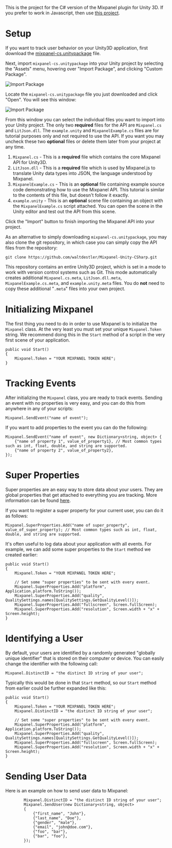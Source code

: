 This is the project for the C# version of the Mixpanel plugin for Unity 3D. If you prefer to work in Javascript, then use [this project](https://github.com/waltdestler/Mixpanel-Unity).

# Setup #

If you want to track user behavior on your Unity3D application, first download the [mixpanel-cs.unitypackage][mixpanel_package] file.

Next, import `mixpanel-cs.unitypackage` into your Unity project by selecting the "Assets" menu, hovering over "Import Package", and clicking "Custom Package".

![Import Package][import_menu]

Locate the `mixpanel-cs.unitypackage` file you just downloaded and click "Open". You will see this window:

![Import Package][import_window]

From this window you can select the individual files you want to import into your Unity project. The only two **required** files for the API are `Mixpanel.cs` and `LitJson.dll`. The `example.unity` and `MixpanelExample.cs` files are for tutorial purposes only and not required to use the API. If you want you may uncheck these two **optional** files or delete them later from your project at any time.

1. `Mixpanel.cs` - This is a **required** file which contains the core Mixpanel API for Unity3D.
2. `LitJson.dll` - This is a **required** file which is used by Mixpanel.js to translate Unity data types into JSON, the language understood by Mixpanel.
3. `MixpanelExample.cs` - This is an **optional** file containing example source code demonstrating how to use the Mixpanel API. This tutorial is similar to the contents of this file, but doesn't follow it exactly.
4. `example.unity` - This is an **optional** scene file containing an object with the `MixpanelExample.cs` script attached. You can open the scene in the Unity editor and test out the API from this scene.

Click the "Import" button to finish importing the Mixpanel API into your project.

As an alternative to simply downloading `mixpanel-cs.unitypackage`, you may also clone the git repository, in which case you can simply copy the API files from the repository:

	git clone https://github.com/waltdestler/Mixpanel-Unity-CSharp.git

This repository contains an entire Unity3D project, which is set in a mode to work with version control systems such as Git. This mode automatically creates additional `Mixpanel.cs.meta`, `LitJson.dll.meta`, `MixpanelExample.cs.meta`, and `example.unity.meta` files. You do **not** need to copy these additional "`.meta`" files into your own project.

# Initializing Mixpanel #

The first thing you need to do in order to use Mixpanel is to initialize the `Mixpanel` class. At the very least you must set your unique `Mixpanel.Token` string. We recommend doing this in the `Start` method of a script in the very first scene of your application.
	
	public void Start()
	{
		Mixpanel.Token = "YOUR MIXPANEL TOKEN HERE";
	}
	
# Tracking Events #
After initializing the `Mixpanel` class, you are ready to track events. Sending an event with no properties is very easy, and you can do this from anywhere in any of your scripts:

	Mixpanel.SendEvent("name of event");
	
If you want to add properties to the event you can do the following:
	
	Mixpanel.SendEvent("name of event", new Dictionary<string, object> {
		{"name of property 1", value_of_property1}, // Most common types such as int, float, double, and string are supported.
		{"name of property 2", value_of_property2},
	});

# Super Properties #
Super properties are an easy way to store data about your users. They are global properties that get attached to everything you are tracking. More information can be found [here](https://mixpanel.com/docs/properties-or-segments/how-do-i-set-a-property-every-time).

If you want to register a super property for your current user, you can do it as follows:

	Mixpanel.SuperProperties.Add("name of super_property", value_of_super_property); // Most common types such as int, float, double, and string are supported.

It's often useful to log data about your application with all events. For example, we can add some super properties to the `Start` method we created earlier:

	public void Start()
	{
		Mixpanel.Token = "YOUR MIXPANEL TOKEN HERE";

		// Set some "super properties" to be sent with every event.
		Mixpanel.SuperProperties.Add("platform", Application.platform.ToString());
		Mixpanel.SuperProperties.Add("quality", QualitySettings.names[QualitySettings.GetQualityLevel()]);
		Mixpanel.SuperProperties.Add("fullscreen", Screen.fullScreen);
		Mixpanel.SuperProperties.Add("resolution", Screen.width + "x" + Screen.height);
	}

# Identifying a User #
By default, your users are identified by a randomly generated "globally unique identifier" that is stored on their computer or device. You can easily change the identifier with the following call:

	Mixpanel.DistinctID = "the distinct ID string of your user";

Typically this would be done in that `Start` method, so our `Start` method from earlier could be further expanded like this:

	public void Start()
	{
		Mixpanel.Token = "YOUR MIXPANEL TOKEN HERE";
		Mixpanel.DistinctID = "the distinct ID string of your user";

		// Set some "super properties" to be sent with every event.
		Mixpanel.SuperProperties.Add("platform", Application.platform.ToString());
		Mixpanel.SuperProperties.Add("quality", QualitySettings.names[QualitySettings.GetQualityLevel()]);
		Mixpanel.SuperProperties.Add("fullscreen", Screen.fullScreen);
		Mixpanel.SuperProperties.Add("resolution", Screen.width + "x" + Screen.height);
	}
	
# Sending User Data #

Here is an example on how to send user data to Mixpanel:

			Mixpanel.DistinctID = "the distinct ID string of your user";
			Mixpanel.SendUser(new Dictionary<string, object>
            {
				{"first_name", "John"},
				{"last_name", "Doe"},
				{"gender", "male"},
				{"email", "john@doe.com"},
				{"foo", "bar"},
				{"bar", "foo"},
			});
	

[mixpanel_package]: https://raw.github.com/waltdestler/Mixpanel-Unity-CSharp/master/mixpanel-cs.unitypackage "mixpanel.unitypackage"
[import_menu]: https://github.com/waltdestler/Mixpanel-Unity-CSharp/raw/master/Docs/import_menu.png "Import Custom Package Menu"
[import_window]: https://github.com/waltdestler/Mixpanel-Unity-CSharp/raw/master/Docs/import_window.png "Import Package Window"